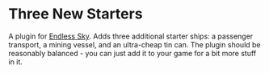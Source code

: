 # Three New Starters
A plugin for [Endless Sky](https://endless-sky.github.io/). Adds three additional starter ships: a passenger transport, a mining vessel, and an ultra-cheap tin can. The plugin should be reasonably balanced - you can just add it to your game for a bit more stuff in it.
